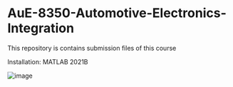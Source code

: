 # AuE-8350-Automotive-Electronics-Integration
This repository is contains submission files of this course

Installation:
MATLAB 2021B

![image](https://user-images.githubusercontent.com/93834678/202919343-658eee33-010f-401c-8b8d-a95cf33bcf97.png)
